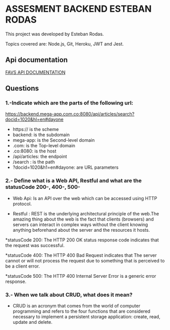 # ASSESMENT BACKEND ESTEBAN RODAS

This project was developed by Esteban Rodas.

Topics covered are: Node.js, Git, Heroku, JWT and Jest.

## Api documentation

[FAVS API DOCUMENTATION](https://github.com/Dravernuss/Assesment-Backend-Rodas/blob/develop/documentation.pdf)

## Questions

### 1.-Indicate which are the parts of the following url:

https://backend.mega-app.com.co:8080/api/articles/search?docid=1020&hl=en#dayone

- https:// is the scheme
- backend: is the subdomain
- mega-app: is the Second-level domain
- .com: is the Top-level domain
- .co:8080: is the host
- /api/articles: the endpoint
- /search : is the path
- ?docid=1020&h1=en#dayone: are URL parameters

### 2.- Define what is a Web API, Restful and what are the statusCode 200-, 400-, 500-

- Web Api: Is an API over the web which can be accessed using HTTP protocol.

- Restful : REST is the underlying architectural principle of the web.The amazing thing about the web is the fact that clients (browsers) and servers can interact in complex ways without the client knowing anything beforehand about the server and the resources it hosts.

\*statusCode 200: The HTTP 200 OK status response code indicates that the request was successful.

\*statusCode 400: The HTTP 400 Bad Request indicates that The server cannot or will not process the request due to something that is perceived to be a client error.

\*statusCode 500: The HTTP 400 Internal Server Error is a generic error response.

### 3.- When we talk about CRUD, what does it mean?

- CRUD is an acronym that comes from the world of computer programming and refers to the four functions that are considered necessary to implement a persistent storage application: create, read, update and delete.
